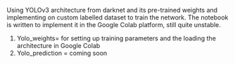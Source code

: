 Using YOLOv3 architecture from darknet and its pre-trained weights and implementing on custom labelled dataset to train the network. The notebook is written to implement it in the Google Colab platform, still quite unstable. 

  1. Yolo_weights= for setting up training parameters and the loading the architecture in Google Colab
  2. Yolo_prediction = coming soon
 
